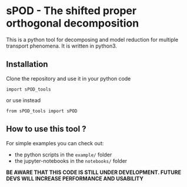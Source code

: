 # sPOD - The shifted  proper orthogonal decomposition
This is a python tool for decomposing and model reduction for multiple transport phenomena.
It is written in python3.

## Installation
Clone the repository and use it in your python code

    import sPOD_tools

or use instead
    
    from sPOD_tools import sPOD
    
## How to use this tool ?
For simple examples you can check out:
    
  * the python scripts in the `example/` folder
  * the jupyter-notebooks in the `notebooks/` folder

**BE AWARE THAT THIS CODE IS STILL UNDER DEVELOPMENT. FUTURE DEVS WILL INCREASE PERFORMANCE AND USABILITY**
